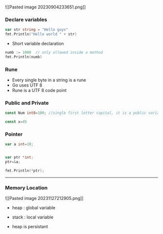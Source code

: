 ![[Pasted image 20230904233651.png]]


### Declare variables
```go
var str string = "Hello guys"  
fmt.Println("Hello world " + str)
```

- Short variable declaration
```go
numb := 1000  // only allowed inside a method
fmt.Println(numb)
```


### Rune
- Every single byte in a string is  a rune
- Go uses UTF 8
- Rune is a UTF 8 code point

### Public and Private
```go
const Num int8=100; //single first letter capital, it is a public variable
```

```go
const x=45
```


### Pointer
```go
var a int=10;


var ptr *int;
ptr=&a;

fmt.Println(*ptr);
```

---
### Memory Location
![[Pasted image 20231127212905.png]]

- heap : global variable
- stack : local variable

- heap is persistant